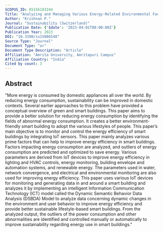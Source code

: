 ```yaml
---
SCOPUS_ID: 85156103244
Title: "Analyzing and Managing Various Energy-Related Environmental Factors for Providing Personalized IoT Services for Smart Buildings in Smart Environment"
Author: "Krishnan P."
Journal: "Sustainability (Switzerland)"
Publication Date: {'$date': '2023-04-01T00:00:00Z'}
Publication Year: 2023
DOI: "10.3390/su15086548"
Source Type: "Journal"
Document Type: "ar"
Document Type Description: "Article"
Affiliation: "Amrita University, Amritapuri Campus"
Affiliation Country: "India"
Cited by count: 3
---
```


## Abstract
"More energy is consumed by domestic appliances all over the world. By reducing energy consumption, sustainability can be improved in domestic contexts. Several earlier approaches to this problem have provided a conceptual overview of green and smart buildings. This paper aims to provide a better solution for reducing energy consumption by identifying the fields of abnormal energy consumption. It creates a better environment-friendly smart building to adopt the various lifestyles of people. This paper’s main objective is to monitor and control the energy efficiency of smart buildings by integrating IoT sensors. This paper mainly analyzes various prime factors that can help to improve energy efficiency in smart buildings. Factors impacting energy consumption are analyzed, and outliers of energy consumption are predicted and optimized to save energy. Various parameters are derived from IoT devices to improve energy efficiency in lighting and HVAC controls, energy monitoring, building envelope and automation systems, and renewable energy. The parameters used in water, network convergence, and electrical and environmental monitoring are also used for improving energy efficiency. This paper uses various IoT devices for monitoring and generating data in and around a smart building and analyzes it by implementing an intelligent Information Communication Technology (ICT) model called the Dynamic Semantic Behavior Data Analysis (DSBDA) Model to analyze data concerning dynamic changes in the environment and user behavior to improve energy efficiency and provide better sustainable lifestyle-based smart buildings. From the analyzed output, the outliers of the power consumption and other abnormalities are identified and controlled manually or automatically to improve sustainability regarding energy use in smart buildings."
